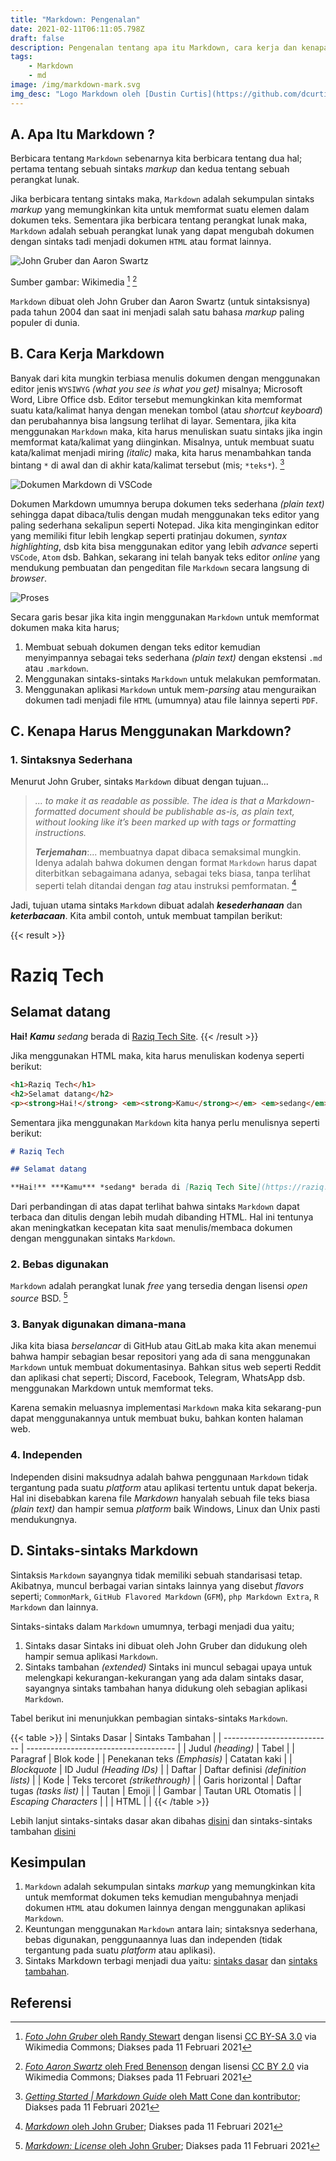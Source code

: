 ```yaml
---
title: "Markdown: Pengenalan"
date: 2021-02-11T06:11:05.798Z
draft: false
description: Pengenalan tentang apa itu Markdown, cara kerja dan kenapa kita harus menggunakannya.
tags:
    - Markdown
    - md
image: /img/markdown-mark.svg
img_desc: "Logo Markdown oleh [Dustin Curtis](https://github.com/dcurtis) dari [markdown-mark Repository](https://github.com/dcurtis/markdown-mark)"
---
```


## A. Apa Itu Markdown ?

Berbicara tentang `Markdown` sebenarnya kita berbicara tentang dua hal; pertama tentang sebuah sintaks *markup* dan kedua tentang sebuah perangkat lunak.

Jika berbicara tentang sintaks maka, `Markdown` adalah sekumpulan sintaks *markup* yang memungkinkan kita untuk memformat suatu elemen dalam dokumen teks. Sementara jika berbicara tentang perangkat lunak maka, `Markdown` adalah sebuah perangkat lunak yang dapat mengubah dokumen dengan sintaks tadi menjadi dokumen `HTML` atau format lainnya.

![John Gruber dan Aaron Swartz](/img/John_and_Aaron.jpg "John Gruber *(kiri)* dan Aaron Swartz *(kanan)*")

Sumber gambar: Wikimedia [^1] [^2]

`Markdown` dibuat oleh John Gruber dan Aaron Swartz (untuk sintaksisnya) pada tahun 2004 dan saat ini menjadi salah satu bahasa *markup* paling populer di dunia.

## B. Cara Kerja Markdown

Banyak dari kita mungkin terbiasa menulis dokumen dengan menggunakan editor jenis `WYSIWYG` *(what you see is what you get)* misalnya; Microsoft Word, Libre Office dsb. Editor tersebut memungkinkan kita memformat suatu kata/kalimat hanya dengan menekan tombol (atau *shortcut keyboard*) dan perubahannya bisa langsung terlihat di layar. Sementara, jika kita menggunakan `Markdown` maka, kita harus menuliskan suatu sintaks jika ingin memformat kata/kalimat yang diinginkan. Misalnya, untuk membuat suatu kata/kalimat menjadi miring *(italic)* maka, kita harus menambahkan tanda bintang `*` di awal dan di akhir kata/kalimat tersebut (mis; `*teks*`). [^3]

![Dokumen Markdown di VSCode](/img/markdown-preview.png "Sebuah dokumen `Markdown` yang sedang dibuka di VSCode <br>*sebelah kiri menunjukkan dokumen `Markdown` dan sebelah kanan adalah tampilan pratinjau dari dokumen tersebut*")

Dokumen Markdown umumnya berupa dokumen teks sederhana *(plain text)* sehingga dapat dibaca/tulis dengan mudah menggunakan teks editor yang paling sederhana sekalipun seperti Notepad. Jika kita menginginkan editor yang memiliki fitur lebih lengkap seperti pratinjau dokumen, *syntax highlighting*, dsb kita bisa menggunakan editor yang lebih *advance* seperti `VSCode`, `Atom` dsb. Bahkan, sekarang ini telah banyak teks editor *online* yang mendukung pembuatan dan pengeditan file `Markdown` secara langsung di *browser*.

![Proses](/img/markdown-process.png "Proses penghubahan dokumen `Markdown` hingga dapat ditampilkan di *browser*")

Secara garis besar jika kita ingin menggunakan `Markdown` untuk memformat dokumen maka kita harus;

1. Membuat sebuah dokumen dengan teks editor kemudian menyimpannya sebagai teks sederhana *(plain text)* dengan ekstensi `.md` atau `.markdown`.
2. Menggunakan sintaks-sintaks `Markdown` untuk melakukan pemformatan.
3. Menggunakan aplikasi `Markdown` untuk mem-*parsing* atau menguraikan dokumen tadi menjadi file `HTML` (umumnya) atau file lainnya seperti `PDF`.

## C. Kenapa Harus Menggunakan Markdown?

### 1. Sintaksnya Sederhana

Menurut John Gruber, sintaks `Markdown` dibuat dengan tujuan...

> *... to make it as readable as possible. The idea is that a Markdown-formatted document should be publishable as-is, as plain text, without looking like it’s been marked up with tags or formatting instructions.*
>
> ***Terjemahan***:... membuatnya  dapat dibaca semaksimal mungkin. Idenya adalah bahwa dokumen dengan format `Markdown` harus dapat diterbitkan sebagaimana adanya, sebagai teks biasa, tanpa terlihat seperti telah ditandai dengan *tag* atau instruksi pemformatan. [^4]

Jadi, tujuan utama sintaks `Markdown` dibuat adalah ***kesederhanaan*** dan ***keterbacaan***. Kita ambil contoh, untuk membuat tampilan berikut:

{{< result >}}
# Raziq Tech

## Selamat datang

**Hai!** ***Kamu*** *sedang* berada di [Raziq Tech Site](https://raziq.tech).
{{< /result >}}

Jika menggunakan HTML maka, kita harus menuliskan kodenya seperti berikut:

```html {linenos=true}
<h1>Raziq Tech</h1>
<h2>Selamat datang</h2>
<p><strong>Hai!</strong> <em><strong>Kamu</strong></em> <em>sedang</em> berada di <a href="https://raziq.tech">Raziq Tech Site</a>.</p>
```

Sementara jika menggunakan `Markdown` kita hanya perlu menulisnya seperti berikut:

```md {linenos=true}
# Raziq Tech

## Selamat datang

**Hai!** ***Kamu*** *sedang* berada di [Raziq Tech Site](https://raziq.tech).
```

Dari perbandingan di atas dapat terlihat bahwa sintaks `Markdown` dapat terbaca dan ditulis dengan lebih mudah dibanding HTML. Hal ini tentunya akan meningkatkan kecepatan kita saat menulis/membaca dokumen dengan menggunakan sintaks `Markdown`.

### 2. Bebas digunakan

`Markdown` adalah perangkat lunak *free* yang tersedia dengan lisensi *open source* BSD. [^5]

### 3. Banyak digunakan dimana-mana

Jika kita biasa *berselancar* di GitHub atau GitLab maka kita akan menemui bahwa hampir sebagian besar repositori yang ada di sana menggunakan `Markdown` untuk membuat dokumentasinya. Bahkan situs web seperti Reddit dan aplikasi chat seperti; Discord, Facebook, Telegram, WhatsApp dsb. menggunakan Markdown untuk memformat teks.

Karena semakin meluasnya implementasi `Markdown` maka kita sekarang-pun dapat menggunakannya untuk membuat buku, bahkan konten halaman web.

### 4. Independen

Independen disini maksudnya adalah bahwa penggunaan `Markdown` tidak tergantung pada suatu *platform* atau aplikasi tertentu untuk dapat bekerja. Hal ini disebabkan karena file *Markdown* hanyalah sebuah file teks biasa *(plain text)* dan hampir semua *platform* baik Windows, Linux dan Unix pasti mendukungnya.

## D. Sintaks-sintaks Markdown

Sintaksis `Markdown` sayangnya tidak memiliki sebuah standarisasi tetap. Akibatnya, muncul berbagai varian sintaks lainnya yang disebut *flavors* seperti; `CommonMark`, `GitHub Flavored Markdown` (`GFM`), `php Markdown Extra`, `R Markdown` dan lainnya.

Sintaks-sintaks dalam `Markdown` umumnya, terbagi menjadi dua yaitu;

1. Sintaks dasar
   Sintaks ini dibuat oleh John Gruber dan didukung oleh hampir semua aplikasi `Markdown`.
2. Sintaks tambahan *(extended)*
   Sintaks ini muncul sebagai upaya untuk melengkapi kekurangan-kekurangan yang ada dalam sintaks dasar, sayangnya sintaks tambahan hanya didukung oleh sebagian aplikasi `Markdown`.

Tabel berikut ini menunjukkan pembagian sintaks-sintaks `Markdown`.

{{< table >}}
| Sintaks Dasar               | Sintaks Tambahan                      |
| --------------------------- | ------------------------------------- |
| Judul *(heading)*           | Tabel                                 |
| Paragraf                    | Blok kode                             |
| Penekanan teks *(Emphasis)* | Catatan kaki                          |
| *Blockquote*                | ID Judul *(Heading IDs)*              |
| Daftar                      | Daftar definisi *(definition lists)*  |
| Kode                        | Teks tercoret *(strikethrough)*       |
| Garis horizontal            | Daftar tugas *(tasks list)*           |
| Tautan                      | Emoji                                 |
| Gambar                      | Tautan URL Otomatis                   |
| *Escaping Characters*       |                                       |
| HTML                        |                                       |
{{< /table >}}

Lebih lanjut sintaks-sintaks dasar akan dibahas [disini](/blog/markdown-sintaks-dasar/) dan sintaks-sintaks tambahan [disini](/blog/markdown-sintaks-tambahan/)

## Kesimpulan

1. `Markdown` adalah sekumpulan sintaks *markup* yang memungkinkan kita untuk memformat dokumen teks kemudian mengubahnya menjadi dokumen `HTML` atau dokumen lainnya dengan menggunakan aplikasi `Markdown`.
2. Keuntungan menggunakan `Markdown` antara lain; sintaksnya sederhana, bebas digunakan, penggunaannya luas dan independen (tidak tergantung pada suatu *platform* atau aplikasi).
3. Sintaks Markdown terbagi menjadi dua yaitu: [sintaks dasar](/blog/markdown-sintaks-dasar/) dan [sintaks tambahan](/blog/markdown-sintaks-tambahan/).

## Referensi

[^1]: [*Foto John Gruber* oleh Randy Stewart](https://commons.wikimedia.org/wiki/File:John_Gruber,_2009_(cropped).jpg) dengan lisensi [CC BY-SA 3.0](https://creativecommons.org/licenses/by-sa/3.0) via Wikimedia Commons; Diakses pada 11 Februari 2021
[^2]: [*Foto Aaron Swartz* oleh Fred Benenson](https://commons.wikimedia.org/wiki/File:Aaron_Swartz_profile.jpg) dengan lisensi [CC BY 2.0](https://creativecommons.org/licenses/by/2.0) via Wikimedia Commons; Diakses pada 11 Februari 2021
[^3]: [*Getting Started | Markdown Guide* oleh Matt Cone dan kontributor](https://www.markdownguide.org/getting-started/); Diakses pada 11 Februari 2021
[^4]: [*Markdown* oleh John Gruber](https://daringfireball.net/projects/markdown/); Diakses pada 11 Februari 2021
[^5]: [*Markdown: License* oleh John Gruber](https://daringfireball.net/projects/markdown/license); Diakses pada 11 Februari 2021
